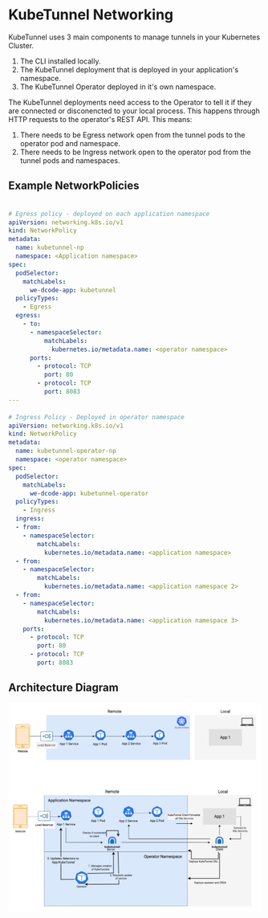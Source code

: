 # KubeTunnel Networking

KubeTunnel uses 3 main components to manage tunnels in your Kubernetes Cluster.
1. The CLI installed locally.
2. The KubeTunnel deployment that is deployed in your application's namespace.
3. The KubeTunnel Operator deployed in it's own namespace.

The KubeTunnel deployments need access to the Operator to tell it if they are connected or disconencted to your local process. This happens through HTTP requests to the operator's REST API. This means:
1. There needs to be Egress network open from the tunnel pods to the operator pod and namespace.
2. There needs to be Ingress network open to the operator pod from the tunnel pods and namespaces.

## Example NetworkPolicies

```yaml

# Egress policy - deployed on each application namespace 
apiVersion: networking.k8s.io/v1
kind: NetworkPolicy
metadata:
  name: kubetunnel-np
  namespace: <Application namespace>
spec:
  podSelector:
    matchLabels:
      we-dcode-app: kubetunnel
  policyTypes:
    - Egress
  egress:
    - to:
      - namespaceSelector:
          matchLabels:
            kubernetes.io/metadata.name: <operator namespace>
      ports:
        - protocol: TCP
          port: 80
        - protocol: TCP
          port: 8083
---

# Ingress Policy - Deployed in operator namespace
apiVersion: networking.k8s.io/v1
kind: NetworkPolicy
metadata:
  name: kubetunnel-operator-np
  namespace: <operator namespace>
spec:
  podSelector:
    matchLabels:
      we-dcode-app: kubetunnel-operator
  policyTypes:
    - Ingress
  ingress:
  - from:
    - namespaceSelector:
        matchLabels:
          kubernetes.io/metadata.name: <application namespace>
  - from:
    - namespaceSelector:
        matchLabels:
          kubernetes.io/metadata.name: <application namespace 2>
  - from:
    - namespaceSelector:
        matchLabels:
          kubernetes.io/metadata.name: <application namespace 3>
    ports:
      - protocol: TCP
        port: 80
      - protocol: TCP
        port: 8083

```
## Architecture Diagram

<p align="center">
<img src="../assets/Architecture-extended.png" width="800"><br>
</p>


